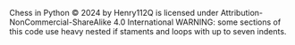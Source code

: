 Chess in Python © 2024 by Henry112Q is licensed under Attribution-NonCommercial-ShareAlike 4.0 International 
WARNING: some sections of this code use heavy nested if staments and loops with up to seven indents.
